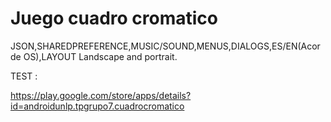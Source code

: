 # Juego cuadro cromatico 
JSON,SHAREDPREFERENCE,MUSIC/SOUND,MENUS,DIALOGS,ES/EN(Acorde OS),LAYOUT Landscape and portrait.

TEST :

https://play.google.com/store/apps/details?id=androidunlp.tpgrupo7.cuadrocromatico

